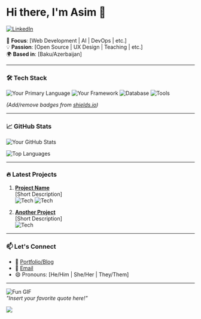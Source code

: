 # Hi there, I'm Asim 👋  

[![LinkedIn](https://img.shields.io/badge/LinkedIn-0077B5?style=flat&logo=linkedin&logoColor=white)](https://linkedin.com/in/7aim)

🎯 **Focus**: [Web Development | AI | DevOps | etc.]  
💡 **Passion**: [Open Source | UX Design | Teaching | etc.]  
🌍 **Based in**: [Baku/Azerbaijan]  

---

### 🛠️ Tech Stack  
![Your Primary Language](https://img.shields.io/badge/-JavaScript-F7DF1E?style=flat&logo=javascript&logoColor=black)
![Your Framework](https://img.shields.io/badge/-React-61DAFB?style=flat&logo=react&logoColor=black)
![Database](https://img.shields.io/badge/-PostgreSQL-4169E1?style=flat&logo=postgresql&logoColor=white)
![Tools](https://img.shields.io/badge/-Docker-2496ED?style=flat&logo=docker&logoColor=white)

*(Add/remove badges from [shields.io](https://shields.io/))*

---

### 📈 GitHub Stats  
![Your GitHub Stats](https://github-readme-stats.vercel.app/api?username=yourusername&show_icons=true&theme=radical&hide_border=true)

![Top Languages](https://github-readme-stats.vercel.app/api/top-langs/?username=yourusername&layout=compact&theme=radical&hide_border=true)

---

### 🔥 Latest Projects  
1. **[Project Name](https://github.com/yourusername/project-repo)**  
   [Short Description]  
   ![Tech](https://img.shields.io/badge/-TypeScript-3178C6?style=flat&logo=typescript&logoColor=white)
   ![Tech](https://img.shields.io/badge/-Node.js-339933?style=flat&logo=node.js&logoColor=white)

2. **[Another Project](https://github.com/yourusername/another-repo)**  
   [Short Description]  
   ![Tech](https://img.shields.io/badge/-Python-3776AB?style=flat&logo=python&logoColor=white)

---

### 📫 Let's Connect  
- 💼 [Portfolio/Blog](https://yourportfolio.com)  
- 📧 [Email](mailto:youremail@example.com)  
- 😄 Pronouns: [He/Him | She/Her | They/Them]  

---

![Fun GIF](https://media.giphy.com/media/your-gif-link.gif)  
*"Insert your favorite quote here!"*
              
![](https://github.com/7aim/Python-Documents/blob/aim71/giphy.gif?raw=true)
